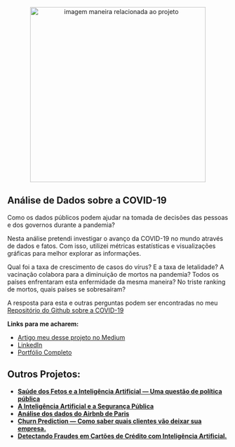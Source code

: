 <p align="center">
  <img src="https://image.freepik.com/vetores-gratis/ilustracao-do-conceito-de-prevencao-de-recuperacao-de-epidemia_114360-3008.jpg" alt="imagem maneira relacionada ao projeto"height=400px >
</p>

##  Análise de Dados sobre a COVID-19

<p>
Como os dados públicos podem ajudar na tomada de decisões das pessoas e dos governos durante a pandemia?
</p>

Nesta análise pretendi investigar o avanço da COVID-19 no mundo através de dados e fatos. Com isso, utilizei métricas estatísticas e visualizações gráficas para melhor explorar as informações. 

<p>
Qual foi a taxa de crescimento de casos do vírus? E a taxa de letalidade? A vacinação colabora para a diminuição de mortos na pandemia? Todos os países enfrentaram esta enfermidade da mesma maneira? No triste ranking de mortos, quais países se sobresaíram?
</p>

<p>
  
A resposta para esta e outras perguntas podem ser encontradas no meu [Repositório do Github sobre a COVID-19](https://github.com/FerrazThales/Analysis_COVID_19/blob/953e1c68ee2c8cafad48ac17f6ed32ef1239b586/Panorama_da_COVID_19.ipynb)
  
</p>

<p>
  
**Links para me acharem:**
* [Artigo meu desse projeto no Medium](https://thalesferraz.medium.com/o-que-os-dados-nos-dizem-sobre-a-covid-19-96a2a7a984f4)
* [LinkedIn](https://www.linkedin.com/in/thalesdefreitasferraz/)
* [Portfólio Completo](https://github.com/FerrazThales)


</p>
<p>
  
## Outros Projetos:

* **[Saúde dos Fetos e a Inteligência Artificial — Uma questão de política pública](https://github.com/FerrazThales/Fetal_Health_Classification)**
* **[A Inteligência Artificial e a Segurança Pública](https://github.com/FerrazThales/Yolo_computer_vision)**
* **[Análise dos dados do Airbnb de Paris](https://thalesferraz.medium.com/an%C3%A1lise-dos-dados-do-airbnb-de-paris-337238b3e4c3)**
* **[Churn Prediction — Como saber quais clientes vão deixar sua empresa.](https://thalesferraz.medium.com/churn-prediction-como-saber-quais-clientes-v%C3%A3o-deixar-sua-empresa-a02f65c68167?p=a02f65c68167)**
* **[Detectando Fraudes em Cartões de Crédito com Inteligência Artificial.](https://thalesferraz.medium.com/detectando-fraudes-em-cart%C3%B5es-de-cr%C3%A9dito-com-intelig%C3%AAncia-artificial-6b196f3ef87d)**

</p>


